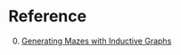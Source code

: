 # Reference

0. [Generating Mazes with Inductive Graphs](https://jelv.is/blog/Generating-Mazes-with-Inductive-Graphs/)


